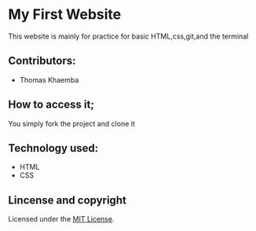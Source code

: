 # My First Website

 This website is mainly for practice for basic HTML,css,git,and the terminal

## Contributors:
* Thomas Khaemba
## How to access it;
You simply  fork the project and clone it

## Technology used:
* HTML
* CSS
## Lincense and copyright
Licensed under  the [MIT License](LICENSE).